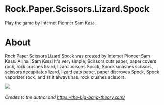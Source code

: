 # Rock.Paper.Scissors.Lizard.Spock
Play the game by Internet Pionner Sam Kass.

# About

Rock Paper Scissors Lizard Spock was created by Internet Pioneer
Sam Kass. All hail Sam Kass!
It's very simple, Scissors cuts paper, paper covers rock, rock crushes lizard, lizard poisons Spock, Spock smashes scissors,
scissors decapitates lizard, lizard eats paper, paper disproves Spock,
Spock vaporizes rock, and as it always has, rock crushes scissors.

![](https://the-big-bang-theory.com/images/uploads/7/th_91035b831e518b169ab.png)
###### Credits to the author and https://the-big-bang-theory.com/
